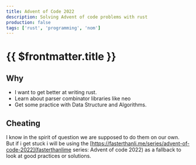 ```yaml
---
title: Advent of Code 2022
description: Solving Advent of code problems with rust
production: false
tags: ['rust', 'programming', 'nom']
---
```


# {{ $frontmatter.title }}
## Why

- I want to get better at writing rust.
- Learn about parser combinator libraries like neo
- Get some practice with Data Structure and Algorithms.

## Cheating
I know in the spirit of question we are supposed to do them on our own.  
But if i get stuck i will be using the [https://fasterthanli.me/series/advent-of-code-2022](fasterthanlime series: Advent of code 2022) as a fallback to look at good practices or solutions.
